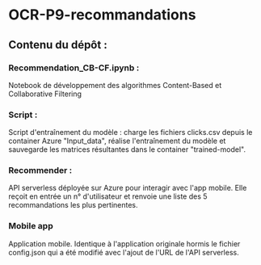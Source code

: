 # OCR-P9-recommandations

## Contenu du dépôt :

### Recommendation_CB-CF.ipynb :

Notebook de développement des algorithmes Content-Based et Collaborative Filtering

### Script :

Script d'entraînement du modèle : charge les fichiers clicks.csv depuis le container Azure "Input_data", réalise l'entraînement du modèle et sauvegarde les matrices résultantes dans le container "trained-model".

### Recommender :

API serverless déployée sur Azure pour interagir avec l'app mobile. Elle reçoit en entrée un n° d'utilisateur et renvoie une liste des 5 recommandations les plus pertinentes.

### Mobile app

Application mobile. Identique à l'application originale hormis le fichier config.json qui a été modifié avec l'ajout de l'URL de l'API serverless.